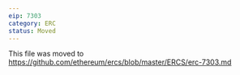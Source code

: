 ```yaml
---
eip: 7303
category: ERC
status: Moved
---
```


This file was moved to https://github.com/ethereum/ercs/blob/master/ERCS/erc-7303.md

